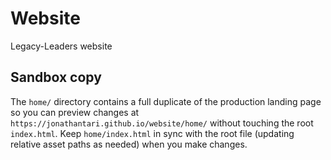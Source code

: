 # Website
Legacy-Leaders website

## Sandbox copy

The `home/` directory contains a full duplicate of the production landing page so you can preview changes at `https://jonathantari.github.io/website/home/` without touching the root `index.html`. Keep `home/index.html` in sync with the root file (updating relative asset paths as needed) when you make changes.
